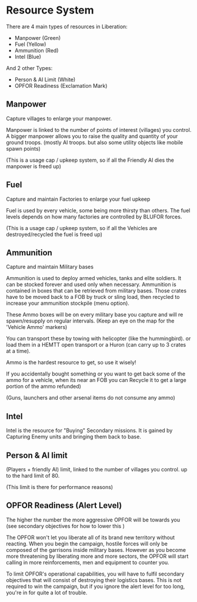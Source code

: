 # Resource System
There are 4 main types of resources in Liberation:
* Manpower (Green)
* Fuel (Yellow)
* Ammunition (Red)
* Intel (Blue)

And 2 other Types:
* Person & AI Limit (White)
* OPFOR Readiness (Exclamation Mark)

## Manpower
Capture villages to enlarge your manpower.

Manpower is linked to the number of points of interest (villages) you control. A bigger manpower allows you to raise the quality and quantity of your ground troops. (mostly AI troops. but also some utility objects like mobile spawn points)

(This is a usage cap / upkeep system, so if all the Friendly AI dies the manpower is freed up)

## Fuel
Capture and maintain Factories to enlarge your fuel upkeep

Fuel is used by every vehicle, some being more thirsty than others. The fuel levels depends on how many factories are controlled by BLUFOR forces.

(This is a usage cap / upkeep system, so if all the Vehicles are destroyed/recycled the fuel is freed up)

## Ammunition
Capture and maintain Military bases

Ammunition is used to deploy armed vehicles, tanks and elite soldiers. It can be stocked forever and used only when necessary. Ammunition is contained in boxes that can be retrieved from military bases. Those crates have to be moved back to a FOB by truck or sling load, then recycled to increase your ammunition stockpile (menu option).

These Ammo boxes will be on every military base you capture and will re spawn/resupply on regular intervals. (Keep an eye on the map for the 'Vehicle Ammo' markers)

You can transport these by towing with helicopter (like the hummingbird). or load them in a HEMTT open transport or a Huron (can carry up to 3 crates at a time).

Ammo is the hardest resource to get, so use it wisely!

If you accidentally bought something or you want to get back some of the ammo for a vehicle, when its near an FOB you can Recycle it to get a large portion of the ammo refunded)

(Guns, launchers and other arsenal items do not consume any ammo)

## Intel
Intel is the resource for "Buying" Secondary missions. It is gained by Capturing Enemy units and bringing them back to base.

## Person & AI limit
(Players + friendly AI) limit, linked to the number of villages you control. up to the hard limit of 80.

(This limit is there for performance reasons)

## OPFOR Readiness (Alert Level)
The higher the number the more aggressive OPFOR will be towards you (see secondary objectives for how to lower this )

The OPFOR won't let you liberate all of its brand new territory without reacting. When you begin the campaign, hostile forces will only be composed of the garrisons inside military bases. However as you become more threatening by liberating more and more sectors, the OPFOR will start calling in more reinforcements, men and equipment to counter you.

To limit OPFOR's operational capabilities, you will have to fulfil secondary objectives that will consist of destroying their logistics bases. This is not required to win the campaign, but if you ignore the alert level for too long, you're in for quite a lot of trouble.
